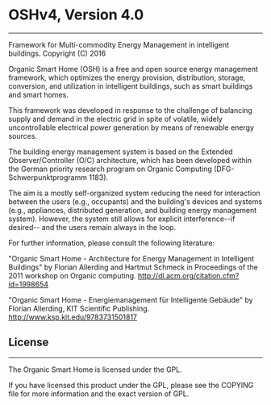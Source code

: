 # OSHv4, Version 4.0
--------------------
Framework for Multi-commodity Energy Management in intelligent buildings.
Copyright (C) 2016

Organic Smart Home (OSH) is a free and open source energy management framework, which optimizes the energy provision, distribution, storage, conversion, and utilization in intelligent buildings, such as smart buildings and smart homes.

This framework was developed in response to the challenge of balancing supply and demand in the electric grid in spite of volatile, widely uncontrollable electrical power generation by means of renewable energy sources.

The building energy management system is based on the Extended Observer/Controller (O/C) architecture, which has been developed within the German priority research program on Organic Computing (DFG-Schwerpunktprogramm 1183).

The aim is a mostly self-organized system reducing the need for interaction between the users (e.g., occupants) and the building's devices and systems (e.g., appliances, distributed generation, and building energy management system). However, the system still allows for explicit interference--if desired-- and the users remain always in the loop.

For further information, please consult the following literature:

"Organic Smart Home - Architecture for Energy Management in Intelligent Buildings"
by Florian Allerding and Hartmut Schmeck in Proceedings of the 2011 workshop
on Organic computing. 
http://dl.acm.org/citation.cfm?id=1998654

"Organic Smart Home - Energiemanagement für Intelligente Gebäude"
by Florian Allerding, KIT Scientific Publishing. 
http://www.ksp.kit.edu/9783731501817

## License
----------

The Organic Smart Home is licensed under the GPL. 

If you have licensed this product under the GPL, please see the COPYING file for more information and the exact version of GPL. 

